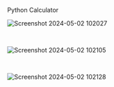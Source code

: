 Python Calculator

![Screenshot 2024-05-02 102027](https://github.com/sadra7899/Calculator/assets/160615857/fb679ec9-c5dc-403a-b4d0-374fab41c87e)

<br>

![Screenshot 2024-05-02 102105](https://github.com/sadra7899/Calculator/assets/160615857/155af92f-cbab-4c7a-bc17-e9654a3e0657)


<br>


![Screenshot 2024-05-02 102128](https://github.com/sadra7899/Calculator/assets/160615857/e556fdb1-c7dc-45a8-93be-f794e96702ac)

<br>
